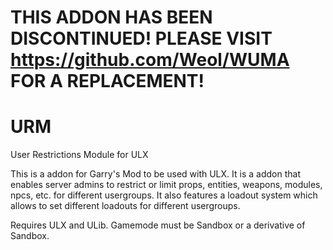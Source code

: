 # THIS ADDON HAS BEEN DISCONTINUED! PLEASE VISIT https://github.com/Weol/WUMA FOR A REPLACEMENT!

# URM
User Restrictions Module for ULX

This is a addon for Garry's Mod to be used with ULX.
It is a addon that enables server admins to restrict or limit props, entities, weapons, modules, npcs, etc. for different usergroups. It also features a loadout system which allows to set different loadouts for different usergroups.

Requires ULX and ULib.
Gamemode must be Sandbox or a derivative of Sandbox.
